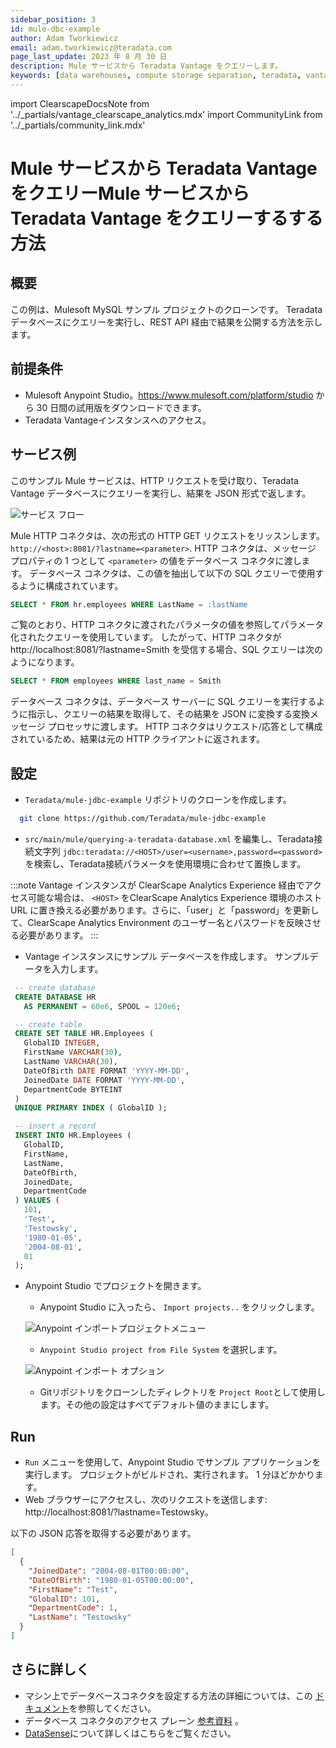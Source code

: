 ```yaml
---
sidebar_position: 3
id: mule-dbc-example
author: Adam Tworkiewicz
email: adam.tworkiewicz@teradata.com
page_last_update: 2023 年 8 月 30 日
description: Mule サービスから Teradata Vantage をクエリーします。
keywords: [data warehouses, compute storage separation, teradata, vantage, cloud data platform, object storage, business intelligence, enterprise analytics, Mule, JDBC, microservices]
---
```


import ClearscapeDocsNote from '../_partials/vantage_clearscape_analytics.mdx'
import CommunityLink from '../_partials/community_link.mdx'

# Mule サービスから Teradata Vantage をクエリーMule サービスから Teradata Vantage をクエリーするする方法

## 概要

この例は、Mulesoft MySQL サンプル プロジェクトのクローンです。
Teradata データベースにクエリーを実行し、REST API 経由で結果を公開する方法を示します。

## 前提条件

* Mulesoft Anypoint Studio。https://www.mulesoft.com/platform/studio から 30 日間の試用版をダウンロードできます。
* Teradata Vantageインスタンスへのアクセス。

<ClearscapeDocsNote />

## サービス例

このサンプル Mule サービスは、HTTP リクエストを受け取り、Teradata Vantage データベースにクエリーを実行し、結果を JSON 形式で返します。

![サービス フロー](../images/flow.png)

Mule HTTP コネクタは、次の形式の HTTP GET リクエストをリッスンします。`http://<host>:8081/?lastname=<parameter>`.
HTTP コネクタは、メッセージ プロパティの 1 つとして `<parameter>` の値をデータベース コネクタに渡します。
データベース コネクタは、この値を抽出して以下の SQL クエリーで使用するように構成されています。

```sql
SELECT * FROM hr.employees WHERE LastName = :lastName
```

ご覧のとおり、HTTP コネクタに渡されたパラメータの値を参照してパラメータ化されたクエリーを使用しています。
したがって、HTTP コネクタが http://localhost:8081/?lastname=Smith を受信する場合、SQL クエリーは次のようになります。

```sql
SELECT * FROM employees WHERE last_name = Smith
```

データベース コネクタは、データベース サーバーに SQL クエリーを実行するように指示し、クエリーの結果を取得して、その結果を JSON に変換する変換メッセージ プロセッサに渡します。
HTTP コネクタはリクエスト/応答として構成されているため、結果は元の HTTP クライアントに返されます。

## 設定

*  `Teradata/mule-jdbc-example` リポジトリのクローンを作成します。
```bash
  git clone https://github.com/Teradata/mule-jdbc-example
```

* `src/main/mule/querying-a-teradata-database.xml` を編集し、Teradata接続文字列 `jdbc:teradata://<HOST>/user=<username>,password=<password>` を検索し、Teradata接続パラメータを使用環境に合わせて置換します。

:::note
Vantage インスタンスが ClearScape Analytics Experience 経由でアクセス可能な場合は、 `<HOST>` をClearScape Analytics Experience 環境のホスト URL に置き換える必要があります。さらに、「user」と「password」を更新して、ClearScape Analytics Environment のユーザー名とパスワードを反映させる必要があります。
:::

* Vantage インスタンスにサンプル データベースを作成します。
サンプルデータを入力します。

```sql
 -- create database
 CREATE DATABASE HR
   AS PERMANENT = 60e6, SPOOL = 120e6;

 -- create table
 CREATE SET TABLE HR.Employees (
   GlobalID INTEGER,
   FirstName VARCHAR(30),
   LastName VARCHAR(30),
   DateOfBirth DATE FORMAT 'YYYY-MM-DD',
   JoinedDate DATE FORMAT 'YYYY-MM-DD',
   DepartmentCode BYTEINT
 )
 UNIQUE PRIMARY INDEX ( GlobalID );

 -- insert a record
 INSERT INTO HR.Employees (
   GlobalID,
   FirstName,
   LastName,
   DateOfBirth,
   JoinedDate,
   DepartmentCode
 ) VALUES (
   101,
   'Test',
   'Testowsky',
   '1980-01-05',
   '2004-08-01',
   01
 );
```

* Anypoint Studio でプロジェクトを開きます。
    * Anypoint Studio に入ったら、 `Import projects..` をクリックします。

    ![Anypoint インポートプロジェクトメニュー](../images/anypoint.import.projects.png)

    *  `Anypoint Studio project from File System` を選択します。

    ![Anypoint インポート オプション](../images/select.import.option.png)

    * Gitリポジトリをクローンしたディレクトリを `Project Root`として使用します。その他の設定はすべてデフォルト値のままにします。

## Run

*  `Run` メニューを使用して、Anypoint Studio でサンプル アプリケーションを実行します。
プロジェクトがビルドされ、実行されます。 1 分ほどかかります。
* Web ブラウザーにアクセスし、次のリクエストを送信します: http://localhost:8081/?lastname=Testowsky。

以下の JSON 応答を取得する必要があります。


```json
[
  {
    "JoinedDate": "2004-08-01T00:00:00",
    "DateOfBirth": "1980-01-05T00:00:00",
    "FirstName": "Test",
    "GlobalID": 101,
    "DepartmentCode": 1,
    "LastName": "Testowsky"
  }
]
```

## さらに詳しく

* マシン上でデータベースコネクタを設定する方法の詳細については、この [ドキュメント](http://www.mulesoft.org/documentation/display/current/Database+Connector)を参照してください。
* データベース コネクタのアクセス プレーン [参考資料](http://www.mulesoft.org/documentation/display/current/Database+Connector+Reference) 。
*  [DataSense](http://www.mulesoft.org/documentation/display/current/DataSense)について詳しくはこちらをご覧ください。

<CommunityLink />